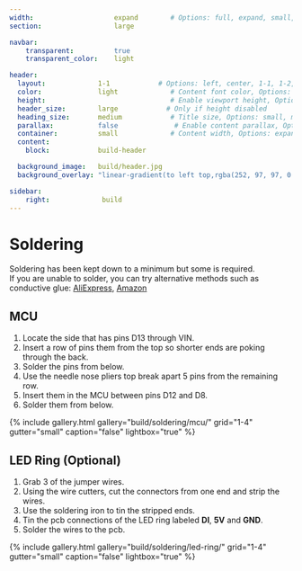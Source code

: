 ```yaml
---
width:                    expand        # Options: full, expand, small, xsmall
section:                  large

navbar:
    transparent:          true
    transparent_color:    light

header:
  layout:             1-1            # Options: left, center, 1-1, 1-2, 1-3 or 2-3. Left, right options display this pages title and subtitle. 1-1, 1-2, 1-3 or 2-3 options display content of block file/s.
  color:              light             # Content font color, Options: light, dark
  height:                               # Enable viewport height, Options: full
  header_size:        large            # Only if height disabled
  heading_size:       medium            # Title size, Options: small, medium, large
  parallax:           false              # Enable content parallax, Options: true
  container:          small             # Content width, Options: expand, small, xsmall
  content:
    block:            build-header

  background_image:   build/header.jpg
  background_overlay: "linear-gradient(to left top,rgba(252, 97, 97, 0.8) 0%, rgba(69, 69, 69, 0.8) 80%)"

sidebar:
    right:             build
---
```


[part-conductive-glue-ae]:https://www.aliexpress.com/item/4000805311240.html
[part-conductive-glue-am]:https://www.amazon.com/gp/product/B0992H9MQZ/

# Soldering

Soldering has been kept down to a minimum but some is required.  
If you are unable to solder, you can try alternative methods such as conductive glue: [AliExpress][part-conductive-glue-ae], [Amazon][part-conductive-glue-am]

## MCU

1. Locate the side that has pins D13 through VIN.
2. Insert a row of pins them from the top so shorter ends are poking through the back.
3. Solder the pins from below.
4. Use the needle nose pliers top break apart 5 pins from the remaining row.
5. Insert them in the MCU between pins D12 and D8.
6. Solder them from below.

{% include gallery.html
  gallery="build/soldering/mcu/"
  grid="1-4"
  gutter="small"
  caption="false"
  lightbox="true"
%}

## LED Ring (Optional)

1. Grab 3 of the jumper wires.
2. Using the wire cutters, cut the connectors from one end and strip the wires.
3. Use the soldering iron to tin the stripped ends.
4. Tin the pcb connections of the LED ring labeled **DI**, **5V** and **GND**.
5. Solder the wires to the pcb.

{% include gallery.html
  gallery="build/soldering/led-ring/"
  grid="1-4"
  gutter="small"
  caption="false"
  lightbox="true"
%}